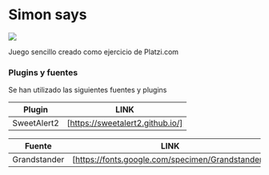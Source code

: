 # Simon says

[![](https://encrypted-tbn0.gstatic.com/images?q=tbn%3AANd9GcQ7wldrbRmR3AgA0m1i8mD51_g2m6__DrqOXA&usqp=CAU)](https://platzi.com/clases/fundamentos-javascript/)

Juego sencillo creado como ejercicio de Platzi.com 

### Plugins y fuentes

Se han utilizado las siguientes fuentes y plugins

| Plugin | LINK |
| ------ | ------ |
| SweetAlert2 | [https://sweetalert2.github.io/] |

| Fuente | LINK |
| ------ | ------ |
| Grandstander | [https://fonts.google.com/specimen/Grandstander/] |

